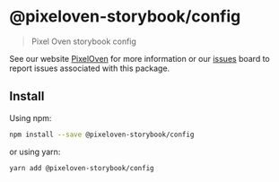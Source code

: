 # @pixeloven-storybook/config

> Pixel Oven storybook config

See our website [PixelOven](https://www.pixeloven.com/) for more information or our [issues](https://github.com/pixeloven/pixeloven/issues) board to report issues associated with this package.

## Install

Using npm:

```sh
npm install --save @pixeloven-storybook/config
```

or using yarn:

```sh
yarn add @pixeloven-storybook/config
```
